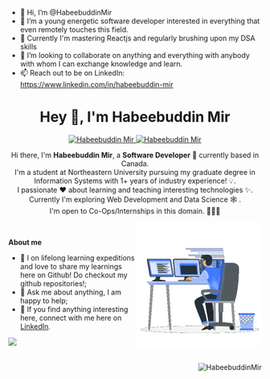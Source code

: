 - 👋 Hi, I’m @HabeebuddinMir
- 👀 I’m a young energetic software developer interested in everything that even remotely touches this field.
- 🌱 Currently I'm mastering Reactjs and regularly brushing upon my DSA skills
- 💞️ I’m looking to collaborate on anything and everything with anybody with whom I can exchange knowledge and learn.
- 📫 Reach out to be on LinkedIn: https://www.linkedin.com/in/habeebuddin-mir

<!---
HabeebMir/HabeebMir is a ✨ special ✨ repository because its `README.md` (this file) appears on your GitHub profile.
You can click the Preview link to take a look at your changes.
--->

<h1 align="center"> Hey 👋, I'm Habeebuddin Mir </h1>

<p align="center">

  <a href="https://www.linkedin.com/in/habeebuddin-mir/" target="_blank">
  <img border="0" alt="Habeebuddin Mir" src="https://img.icons8.com/doodle/40/000000/linkedin--v2.png"/>
  </a>
  
  <a href="mailto:habeebuddinmir@gmail.com" target="_blank">
  <img border="0" alt="Habeebuddin Mir" src="https://img.icons8.com/doodle/38/000000/gmail-new.png"/>
  </a>
  
</p>

<div align="center">
Hi there, I'm <strong>Habeebuddin Mir</strong>, a <strong>Software Developer</strong> 🚀 currently based in Canada. <br />
I'm a student at Northeastern University pursuing my graduate degree in Information Systems with 1+ years of industry experience! 💡. <br />
I passionate ❤️ about learning and teaching interesting technologies ✨. <br />
Currently I'm exploring Web Development and Data Science 🕸️ . <br />
I'm open to Co-Ops/Internships in this domain. 👨🏻‍💻 <br />
</div>

<picture> <img align="right" src="https://github.com/0xAbdulKhalid/0xAbdulKhalid/raw/main/assets/mdImages/Right_Side.gif" width = 250px></picture>

<br>

**About me**

- 🔭 I on lifelong learning expeditions and love to share my learnings here on Github! Do checkout my github repositories!;
- 💬 Ask me about anything, I am happy to help;
- 📝 If you find anything interesting here, connect with me here on [LinkedIn](https://www.linkedin.com/in/habeebuddin-mir/).

<img src="https://user-images.githubusercontent.com/73097560/115834477-dbab4500-a447-11eb-908a-139a6edaec5c.gif"><br><br>

<!--
[![Habeebuddin Mir's github stats](https://github-readme-stats.vercel.app/api?username=HabeebuddinMir&show_icons=true&hide_border=true&count_private=true&theme=prussian)](https://github.com/HabeebuddinMir)&nbsp;
[![Top Langs](https://github-readme-stats.vercel.app/api/top-langs/?username=HabeebuddinMir&layout=compact&theme=prussian&hide=Jupyter%20Notebook)](https://github.com/HabeebuddinMir?tab=repositories)

--!>

<p align="right"> <img src="https://komarev.com/ghpvc/?username=HabeebuddinMir" alt="HabeebuddinMir" /> </p>
